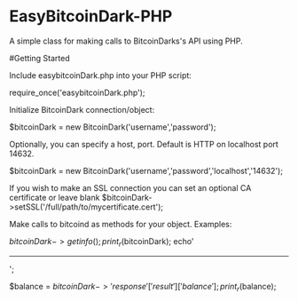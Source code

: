 # EasyBitcoinDark-PHP
A simple class for making calls to BitcoinDarks's API using PHP.

#Getting Started

Include easybitcoinDark.php into your PHP script:

require_once('easybitcoinDark.php');

Initialize BitcoinDark connection/object:

$bitcoinDark = new BitcoinDark('username','password');

Optionally, you can specify a host, port. Default is HTTP on localhost port 14632.

$bitcoinDark = new BitcoinDark('username','password','localhost','14632');

If you wish to make an SSL connection you can set an optional CA certificate or leave blank $bitcoinDark->setSSL('/full/path/to/mycertificate.cert');

Make calls to bitcoind as methods for your object. Examples:

$bitcoinDark->getinfo();
print_r($bitcoinDark);
echo'<hr>';

$balance = $bitcoinDark->{'response'}['result']['balance'];
print_r($balance);
